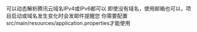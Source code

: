 可以动态解析腾讯云域名IPv4或IPv6都可以
即使没有域名，使用邮箱也可以，项目启动或域名发生变化时会发邮件提醒您
你需要配置src/main/resources/application.properties才能使用
